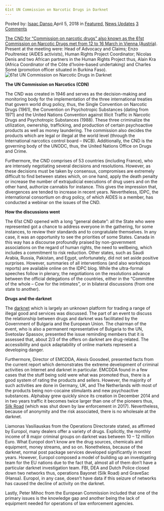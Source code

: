 ```yaml
---
61st UN Commission on Narcotic Drugs in Darknet
---
```

<article class="post-listing post-25274 post type-post status-publish format-standard has-post-thumbnail hentry category-deepdot-news category-news-updates tag-61st tag-commission tag-darknet tag-drugs tag-narcotic">
<div class="post-inner">
<span>Posted by: <a href="https://www.deepdotweb.com/author/isaacddanso/" title="">Isaac Danso </a></span>
<span>April 5, 2018</span>
<span>in <a href="https://www.deepdotweb.com/category/deepdot-news/" rel="category tag">Featured</a>, <a href="https://www.deepdotweb.com/category/news-updates/" rel="category tag">News Updates</a></span>
<span><a href="https://www.deepdotweb.com/2018/04/05/61st-un-commission-on-narcotic-drugs-in-darknet/#comments">3 Comments</a></span>
</p>
<div class="clear"></div>
<div class="entry">
<p><a href="https://www.seronet.info/article/61e-commission-des-stupefiants-de-lonu-81262">The CND for &#8220;Commission on narcotic drugs&#8221; also known as the 61st Commission on Narcotic Drugs met from 12 to 16 March in Vienna (Austria)</a>. Present at the meeting were: Head of Advocacy and Claims; Enzo Poultreniez (AIDES activists), Human Rights Project Coordinator; Nicolas Denis and two African partners in the Human Rights Project thus, Alain Kra (Africa Coordinator of the Côte d&#8217;Ivoire-based undertaking) and Charles Somé (promotion officer situated in Burkina Faso).<img class="wp-image-25275 aligncenter" src="https://www.deepdotweb.com/wp-content/uploads/2018/04/61st-un-commission-on-narcotic-drugs-in-darknet.jpeg" alt="61st UN Commission on Narcotic Drugs in Darknet" srcset="https://www.deepdotweb.com/wp-content/uploads/2018/04/61st-un-commission-on-narcotic-drugs-in-darknet.jpeg 730w, https://www.deepdotweb.com/wp-content/uploads/2018/04/61st-un-commission-on-narcotic-drugs-in-darknet-300x177.jpeg 300w" sizes="(max-width: 730px) 100vw, 730px" /></p>
<p><strong>The UN Commission on Narcotics (CDN) </strong></p>
<p>The CND was created in 1946 and serves as the decision-making and monitoring body for the implementation of the three international treaties that govern world drug policy, thus, the Single Convention on Narcotic Drugs (1961), the Convention on Psychotropic Substances (dating from 1971) and the United Nations Convention against Illicit Traffic in Narcotic Drugs and Psychotropic Substances (1988). These three criminalize the utilization, ownership, trafficking, and production of certain psychoactive products as well as money laundering. The commission also decides the products which are legal or illegal at the world level (through the International narcotics control board &#8211; INCB). Additionally, the CND is the governing body of the UNODC, thus, the United Nations Office on Drugs and Crime.</p>
<p>Furthermore, the CND comprises of 53 countries (including France), who are intensely negotiating several decisions and resolutions. However, as these decisions must be taken by consensus, compromises are extremely difficult to find between states which, on one hand, apply the death penalty or increase the number of extrajudicial executions of drug users and on the other hand, authorize cannabis for instance. This gives the impression that, divergences are tended to increase in recent years. Nevertheless, IDPC, the international consortium on drug policy, of which AIDES is a member, has conducted a webinar on the issues of the CND.</p>
<p><strong>How the discussions went</strong></p>
<p>The 61st CND opened with a long &#8220;general debate&#8221;: all the State who were represented got a chance to address everyone in the gathering, for some instances, to review their standards and to congratulate themselves. In any case, it was an opportunity to see the priorities of some States. Canada in this way has a discourse profoundly praised by non-government associations on the regard of human rights, the need to wellbeing, which includes a commitment to risk reduction. Other states, such as Saudi Arabia, Russia, Pakistan, and Egypt, unfortunately, did not set aside positive surprises. However, summaries of all interventions (and also workshops reports) are available online on the IDPC blog. While the ultra-formal speeches follow in plenary, the negotiations on the resolutions advance between the official delegations of the countries, either in the &#8220;Committee of the whole &#8211; Cow for the intimates&#8221;, or in bilateral discussions (from one state to another).</p>
<p><strong>Drugs and the darknet </strong></p>
<p>The <a href="https://www.deepdotweb.com/?s=darknet">darknet</a> which is largely an unknown platform for trading a range of illegal good and services was discussed. The part of an event to discuss the relationship between drugs and darknet was facilitated by the Government of Bulgaria and the European Union. The chairman of the event, who is also a permanent representative of Bulgaria to the UN, Svetoslav Spassov, presented the issue reminding members that it is assessed that, about 2/3 of the offers on darknet are drug-related. The accessibility and quick adaptability of online markets represent a developing danger.</p>
<p>Furthermore, Director of EMCDDA, Alexis Goosdeel, presented facts from the current report which demonstrates the extreme development of criminal activities on Internet and darknet in particular. EMCDDA found in a few cases that the stuff being sold were what was promoted thus, there is a good system of rating the products and sellers. However, the majority of such activities are done in Germany, UK, and The Netherlands with most of the products being non-cocaine stimulants and new psychoactive substances. Alphabay grew quickly since its creation in December 2014 and in two years traffic it becomes twice larger than one of the pioneers thus, <a href="https://www.deepdotweb.com/?s=Silk+Road">Silk Road</a> (which was shut down by law enforcement in 2017). Nevertheless, because of anonymity and the risk associated, there is no wholesale at the darknet.</p>
<p>Liamonas Vasiliauskas from the Operations Directorate stated, as affirmed by Europol, many dealers offer a variety of drugs. Explicitly, the monthly income of 8 major criminal groups on darknet was between 10 &#8211; 12 million Euro. What Europol don&#8217;t know are the drug sources, chemicals and equipment, money streams, and so on. Nonetheless, because of the darknet, normal post package services developed significantly in recent years. However, Europol composed a model of building up an investigating team for the EU nations due to the fact that, almost all of them don&#8217;t have a particular darknet investigation team. FBI, DEA and Dutch Police closed down two networks thus, operations Bayonet (Silk Road) and GraveSac (Hansa). Europol, in any case, doesn’t have data if this seizure of networks has caused the decline of activity on the darknet.</p>
<p>Lastly, Peter Mihoc from the European Commission included that one of the primary issues is the knowledge gap and another being the lack of equipment needed for operations of law enforcement agencies.</p>
</div>
<span style="display:none"><a href="https://www.deepdotweb.com/tag/61st/" rel="tag">61st</a> <a href="https://www.deepdotweb.com/tag/commission/" rel="tag">commission</a> <a href="https://www.deepdotweb.com/tag/darknet/" rel="tag">darknet</a> <a href="https://www.deepdotweb.com/tag/drugs/" rel="tag">drugs</a> <a href="https://www.deepdotweb.com/tag/narcotic/" rel="tag">narcotic</a></span> <span style="display:none" class="updated">2018-04-05</span>
<div style="display:none" class="vcard author" itemprop="author" itemscope itemtype="http://schema.org/Person"><strong class="fn" itemprop="name"><a href="https://www.deepdotweb.com/author/isaacddanso/" title="Posts by Isaac Danso" rel="author">Isaac Danso</a></strong></div>
</div>
</article>

